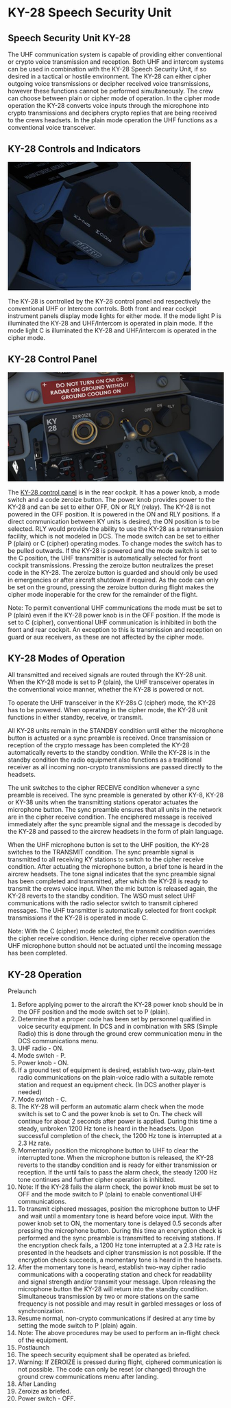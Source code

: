 # KY-28 Speech Security Unit

## Speech Security Unit KY-28

The UHF communication system is capable of providing either conventional or
crypto voice transmission and reception. Both UHF and intercom systems can be
used in combination with the KY-28 Speech Security Unit, if so desired in a
tactical or hostile environment. The KY-28 can either cipher outgoing voice
transmissions or decipher received voice transmissions, however these functions
cannot be performed simultaneously. The crew can choose between plain or cipher
mode of operation. In the cipher mode operation the KY-28 converts voice inputs
through the microphone into crypto transmissions and deciphers crypto replies
that are being received to the crews headsets. In the plain mode operation the
UHF functions as a conventional voice transceiver.

## KY-28 Controls and Indicators

![KY28Mode](../../img/KY28Mode.jpg)

The KY-28 is controlled by the KY-28 control panel and respectively the
conventional UHF or Intercom controls. Both front and rear cockpit instrument
panels display mode lights for either mode. If the mode light P is illuminated
the KY-28 and UHF/Intercom is operated in plain mode. If the mode light C is
illuminated the KY-28 and UHF/intercom is operated in the cipher mode.

## KY-28 Control Panel

![wso_ky_28](../../img/wso_ky_28.jpg)

The [KY-28 control panel](../../cockpit/wso/right_sub_panel.md#ky-28-controls) is in the rear
cockpit. It has a power knob, a mode switch and a code zeroize button. The power knob provides power
to the KY-28 and can be set to either OFF, ON or RLY (relay). The KY-28 is not powered in the OFF
position. It is powered in the ON and RLY positions. If a direct communication
between KY units is desired, the ON position is to be selected. RLY would
provide the ability to use the KY-28 as a retransmission facility, which is not
modeled in DCS. The mode switch can be set to either P (plain) or C (cipher)
operating modes. To change modes the switch has to be pulled outwards. If the
KY-28 is powered and the mode switch is set to the C position, the UHF
transmitter is automatically selected for front cockpit transmissions. Pressing
the zeroize button neutralizes the preset code in the KY-28. The zeroize button
is guarded and should only be used in emergencies or after aircraft shutdown if
required. As the code can only be set on the ground, pressing the zeroize button
during flight makes the cipher mode inoperable for the crew for the remainder of
the flight.

Note: To permit conventional UHF communications the mode must be set to P
(plain) even if the KY-28 power knob is in the OFF position. If the mode is set
to C (cipher), conventional UHF communication is inhibited in both the front and
rear cockpit. An exception to this is transmission and reception on guard or aux
receivers, as these are not affected by the cipher mode.

## KY-28 Modes of Operation

All transmitted and received signals are routed through the KY-28 unit. When the
KY-28 mode is set to P (plain), the UHF transceiver operates in the conventional
voice manner, whether the KY-28 is powered or not.

To operate the UHF transceiver in the KY-28s C (cipher) mode, the KY-28 has to
be powered. When operating in the cipher mode, the KY-28 unit functions in
either standby, receive, or transmit.

All KY-28 units remain in the STANDBY condition until either the microphone
button is actuated or a sync preamble is received. Once transmission or
reception of the crypto message has been completed the KY-28 automatically
reverts to the standby condition. While the KY-28 is in the standby condition
the radio equipment also functions as a traditional receiver as all incoming
non-crypto transmissions are passed directly to the headsets.

The unit switches to the cipher RECEIVE condition whenever a sync preamble is
received. The sync preamble is generated by other KY-8, KY-28 or KY-38 units
when the transmitting stations operator actuates the microphone button. The sync
preamble ensures that all units in the network are in the cipher receive
condition. The enciphered message is received immediately after the sync
preamble signal and the message is decoded by the KY-28 and passed to the
aircrew headsets in the form of plain language.

When the UHF microphone button is set to the UHF position, the KY-28 switches to
the TRANSMIT condition. The sync preamble signal is transmitted to all receiving
KY stations to switch to the cipher receive condition. After actuating the
microphone button, a brief tone is heard in the aircrew headsets. The tone
signal indicates that the sync preamble signal has been completed and
transmitted, after which the KY-28 is ready to transmit the crews voice input.
When the mic button is released again, the KY-28 reverts to the standby
condition. The WSO must select UHF communications with the radio selector switch
to transmit ciphered messages. The UHF transmitter is automatically selected for
front cockpit transmissions if the KY-28 is operated in mode C.

Note: With the C (cipher) mode selected, the transmit condition overrides the
cipher receive condition. Hence during cipher receive operation the UHF
microphone button should not be actuated until the incoming message has been
completed.

## KY-28 Operation

Prelaunch

1. Before applying power to the aircraft the KY-28 power knob should be in the
   OFF position and the mode switch set to P (plain).
2. Determine that a proper code has been set by personnel qualified in voice
   security equipment. In DCS and in combination with SRS (Simple Radio) this is
   done through the ground crew communication menu in the DCS communications
   menu.
3. UHF radio - ON.
4. Mode switch - P.
5. Power knob - ON.
6. If a ground test of equipment is desired, establish two-way, plain-text radio
   communications on the plain-voice radio with a suitable remote station and
   request an equipment check. (In DCS another player is needed)
7. Mode switch - C.
8. The KY-28 will perform an automatic alarm check when the mode switch is set
   to C and the power knob is set to On. The check will continue for about 2
   seconds after power is applied. During this time a steady, unbroken 1200 Hz
   tone is heard in the headsets. Upon successful completion of the check, the
   1200 Hz tone is interrupted at a 2.3 Hz rate.
9. Momentarily position the microphone button to UHF to clear the interrupted
   tone. When the microphone button is released, the KY-28 reverts to the
   standby condition and is ready for either transmission or reception. If the
   until fails to pass the alarm check, the steady 1200 Hz tone continues and
   further cipher operation is inhibited.
10. Note: If the KY-28 fails the alarm check, the power knob must be set to OFF
    and the mode switch to P (plain) to enable conventional UHF communications.
11. To transmit ciphered messages, position the microphone button to UHF and
    wait until a momentary tone is heard before voice input. With the power knob
    set to ON, the momentary tone is delayed 0.5 seconds after pressing the
    microphone button. During this time an encryption check is performed and the
    sync preamble is transmitted to receiving stations. If the encryption check
    fails, a 1200 Hz tone interrupted at a 2.3 Hz rate is presented in the
    headsets and cipher transmission is not possible. If the encryption check
    succeeds, a momentary tone is heard in the headsets.
12. After the momentary tone is heard, establish two-way cipher radio
    communications with a cooperating station and check for readability and
    signal strength and/or transmit your message. Upon releasing the microphone
    button the KY-28 will return into the standby condition. Simultaneous
    transmission by two or more stations on the same frequency is not possible
    and may result in garbled messages or loss of synchronization.
13. Resume normal, non-crypto communications if desired at any time by setting
    the mode switch to P (plain) again.
14. Note: The above procedures may be used to perform an in-flight check of the
    equipment.
15. Postlaunch
16. The speech security equipment shall be operated as briefed.
17. Warning: If ZEROIZE is pressed during flight, ciphered communication is not
    possible. The code can only be reset (or changed) through the ground crew
    communications menu after landing.
18. After Landing
19. Zeroize as briefed.
20. Power switch - OFF.
